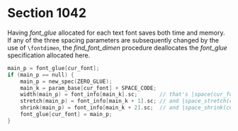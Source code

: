 # Section 1042

Having *font_glue* allocated for each text font saves both time and memory.
If any of the three spacing parameters are subsequently changed by the use of `\fontdimen`, the *find_font_dimen* procedure deallocates the *font_glue* specification allocated here.

```c << Find the glue specification, |main_p|, for text spaces in the current font >>=
main_p = font_glue[cur_font];
if (main_p == null) {
    main_p = new_spec(ZERO_GLUE);
    main_k = param_base[cur_font] + SPACE_CODE;
    width(main_p) = font_info[main_k].sc;       // that's |space(cur_font)|
    stretch(main_p) = font_info[main_k + 1].sc; // and |space_stretch(cur_font)|
    shrink(main_p) = font_info[main_k + 2].sc;  // and |space_shrink(cur_font)|
    font_glue[cur_font] = main_p;
}
```
